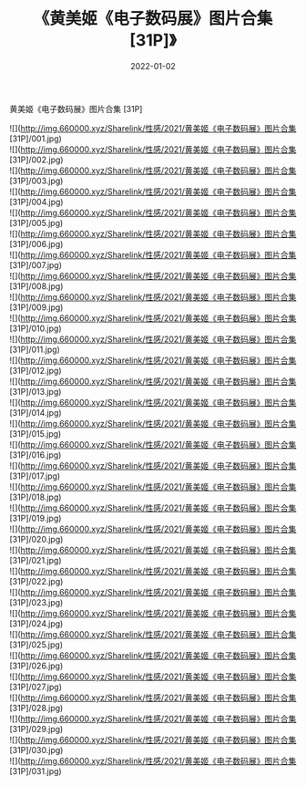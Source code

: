 ﻿---
layout: post
title:  《黄美姬《电子数码展》图片合集 [31P]》
date:   2022-01-02
img: http://img.660000.xyz/Sharelink/性感/2021/黄美姬《电子数码展》图片合集 [31P]/000.jpg
categories: [美女, 清纯, 唯美]
---

黄美姬《电子数码展》图片合集 [31P]

  ![](http://img.660000.xyz/Sharelink/性感/2021/黄美姬《电子数码展》图片合集 [31P]/001.jpg) <br> ![](http://img.660000.xyz/Sharelink/性感/2021/黄美姬《电子数码展》图片合集 [31P]/002.jpg) <br> ![](http://img.660000.xyz/Sharelink/性感/2021/黄美姬《电子数码展》图片合集 [31P]/003.jpg) <br> ![](http://img.660000.xyz/Sharelink/性感/2021/黄美姬《电子数码展》图片合集 [31P]/004.jpg) <br> ![](http://img.660000.xyz/Sharelink/性感/2021/黄美姬《电子数码展》图片合集 [31P]/005.jpg) <br> ![](http://img.660000.xyz/Sharelink/性感/2021/黄美姬《电子数码展》图片合集 [31P]/006.jpg) <br> ![](http://img.660000.xyz/Sharelink/性感/2021/黄美姬《电子数码展》图片合集 [31P]/007.jpg) <br> ![](http://img.660000.xyz/Sharelink/性感/2021/黄美姬《电子数码展》图片合集 [31P]/008.jpg) <br> ![](http://img.660000.xyz/Sharelink/性感/2021/黄美姬《电子数码展》图片合集 [31P]/009.jpg) <br> ![](http://img.660000.xyz/Sharelink/性感/2021/黄美姬《电子数码展》图片合集 [31P]/010.jpg) <br> ![](http://img.660000.xyz/Sharelink/性感/2021/黄美姬《电子数码展》图片合集 [31P]/011.jpg) <br> ![](http://img.660000.xyz/Sharelink/性感/2021/黄美姬《电子数码展》图片合集 [31P]/012.jpg) <br> ![](http://img.660000.xyz/Sharelink/性感/2021/黄美姬《电子数码展》图片合集 [31P]/013.jpg) <br> ![](http://img.660000.xyz/Sharelink/性感/2021/黄美姬《电子数码展》图片合集 [31P]/014.jpg) <br> ![](http://img.660000.xyz/Sharelink/性感/2021/黄美姬《电子数码展》图片合集 [31P]/015.jpg) <br> ![](http://img.660000.xyz/Sharelink/性感/2021/黄美姬《电子数码展》图片合集 [31P]/016.jpg) <br> ![](http://img.660000.xyz/Sharelink/性感/2021/黄美姬《电子数码展》图片合集 [31P]/017.jpg) <br> ![](http://img.660000.xyz/Sharelink/性感/2021/黄美姬《电子数码展》图片合集 [31P]/018.jpg) <br> ![](http://img.660000.xyz/Sharelink/性感/2021/黄美姬《电子数码展》图片合集 [31P]/019.jpg) <br> ![](http://img.660000.xyz/Sharelink/性感/2021/黄美姬《电子数码展》图片合集 [31P]/020.jpg) <br> ![](http://img.660000.xyz/Sharelink/性感/2021/黄美姬《电子数码展》图片合集 [31P]/021.jpg) <br> ![](http://img.660000.xyz/Sharelink/性感/2021/黄美姬《电子数码展》图片合集 [31P]/022.jpg) <br> ![](http://img.660000.xyz/Sharelink/性感/2021/黄美姬《电子数码展》图片合集 [31P]/023.jpg) <br> ![](http://img.660000.xyz/Sharelink/性感/2021/黄美姬《电子数码展》图片合集 [31P]/024.jpg) <br> ![](http://img.660000.xyz/Sharelink/性感/2021/黄美姬《电子数码展》图片合集 [31P]/025.jpg) <br> ![](http://img.660000.xyz/Sharelink/性感/2021/黄美姬《电子数码展》图片合集 [31P]/026.jpg) <br> ![](http://img.660000.xyz/Sharelink/性感/2021/黄美姬《电子数码展》图片合集 [31P]/027.jpg) <br> ![](http://img.660000.xyz/Sharelink/性感/2021/黄美姬《电子数码展》图片合集 [31P]/028.jpg) <br> ![](http://img.660000.xyz/Sharelink/性感/2021/黄美姬《电子数码展》图片合集 [31P]/029.jpg) <br> ![](http://img.660000.xyz/Sharelink/性感/2021/黄美姬《电子数码展》图片合集 [31P]/030.jpg) <br> ![](http://img.660000.xyz/Sharelink/性感/2021/黄美姬《电子数码展》图片合集 [31P]/031.jpg) <br>